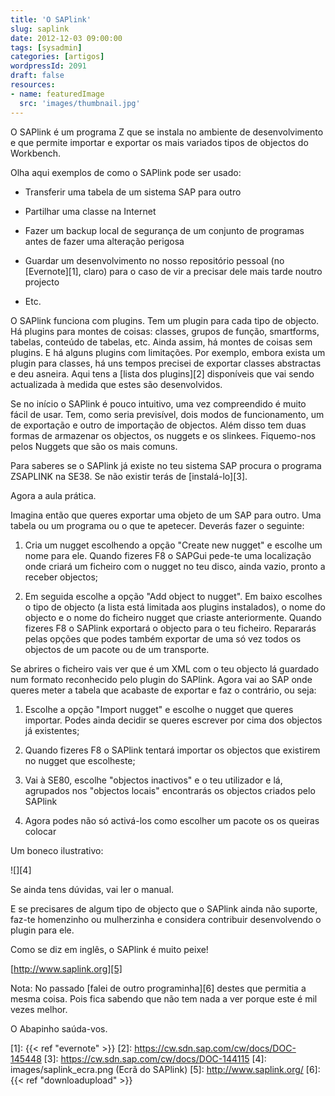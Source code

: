 ```yaml
---
title: 'O SAPlink'
slug: saplink
date: 2012-12-03 09:00:00
tags: [sysadmin]
categories: [artigos]
wordpressId: 2091
draft: false
resources:
- name: featuredImage
  src: 'images/thumbnail.jpg'
---
```

O SAPlink é um programa Z que se instala no ambiente de desenvolvimento e que permite importar e exportar os mais variados tipos de objectos do Workbench.

Olha aqui exemplos de como o SAPlink pode ser usado:

  * Transferir uma tabela de um sistema SAP para outro

  * Partilhar uma classe na Internet

  * Fazer um backup local de segurança de um conjunto de programas antes de fazer uma alteração perigosa

  * Guardar um desenvolvimento no nosso repositório pessoal (no [Evernote][1], claro) para o caso de vir a precisar dele mais tarde noutro projecto

  * Etc.

<!--more-->

O SAPlink funciona com plugins. Tem um plugin para cada tipo de objecto. Há plugins para montes de coisas: classes, grupos de função, smartforms, tabelas, conteúdo de tabelas, etc. Ainda assim, há montes de coisas sem plugins. E há alguns plugins com limitações. Por exemplo, embora exista um plugin para classes, há uns tempos precisei de exportar classes abstractas e deu asneira. Aqui tens a [lista dos plugins][2] disponíveis que vai sendo actualizada à medida que estes são desenvolvidos.

Se no início o SAPlink é pouco intuitivo, uma vez compreendido é muito fácil de usar. Tem, como seria previsível, dois modos de funcionamento, um de exportação e outro de importação de objectos. Além disso tem duas formas de armazenar os objectos, os nuggets e os slinkees. Fiquemo-nos pelos Nuggets que são os mais comuns.

Para saberes se o SAPlink já existe no teu sistema SAP procura o programa ZSAPLINK na SE38. Se não existir terás de [instalá-lo][3].

Agora a aula prática.

Imagina então que queres exportar uma objeto de um SAP para outro. Uma tabela ou um programa ou o que te apetecer. Deverás fazer o seguinte:

  1. Cria um nugget escolhendo a opção "Create new nugget" e escolhe um nome para ele. Quando fizeres F8 o SAPGui pede-te uma localização onde criará um ficheiro com o nugget no teu disco, ainda vazio, pronto a receber objectos;

  2. Em seguida escolhe a opção "Add object to nugget". Em baixo escolhes o tipo de objecto (a lista está limitada aos plugins instalados), o nome do objecto e o nome do ficheiro nugget que criaste anteriormente. Quando fizeres F8 o SAPlink exportará o objecto para o teu ficheiro. Repararás pelas opções que podes também exportar de uma só vez todos os objectos de um pacote ou de um transporte.

Se abrires o ficheiro vais ver que é um XML com o teu objecto lá guardado num formato reconhecido pelo plugin do SAPlink. Agora vai ao SAP onde queres meter a tabela que acabaste de exportar e faz o contrário, ou seja:

  1. Escolhe a opção "Import nugget" e escolhe o nugget que queres importar. Podes ainda decidir se queres escrever por cima dos objectos já existentes;

  2. Quando fizeres F8 o SAPlink tentará importar os objectos que existirem no nugget que escolheste;

  3. Vai à SE80, escolhe "objectos inactivos" e o teu utilizador e lá, agrupados nos "objectos locais" encontrarás os objectos criados pelo SAPlink

  4. Agora podes não só activá-los como escolher um pacote os os queiras colocar

Um boneco ilustrativo:

![][4]

Se ainda tens dúvidas, vai ler o manual.

E se precisares de algum tipo de objecto que o SAPlink ainda não suporte, faz-te homenzinho ou mulherzinha e considera contribuir desenvolvendo o plugin para ele.

Como se diz em inglês, o SAPlink é muito peixe!

[http://www.saplink.org][5]

Nota: No passado [falei de outro programinha][6] destes que permitia a mesma coisa. Pois fica sabendo que não tem nada a ver porque este é mil vezes melhor.

O Abapinho saúda-vos.

   [1]: {{< ref "evernote" >}}
   [2]: https://cw.sdn.sap.com/cw/docs/DOC-145448
   [3]: https://cw.sdn.sap.com/cw/docs/DOC-144115
   [4]: images/saplink_ecra.png (Ecrã do SAPlink)
   [5]: http://www.saplink.org/
   [6]: {{< ref "downloadupload" >}}
